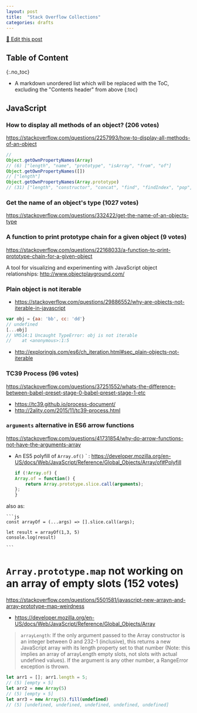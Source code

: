 ```yaml
---
layout: post
title:  "Stack Overflow Collections"
categories: drafts
---
```



[📝 Edit this post](https://github.com/jizusun/jizusun.github.io/edit/master/_posts/2018-10-24-stackoverflow-collections.md)

## Table of Content
{:.no_toc}

* A markdown unordered list which will be replaced with the ToC, excluding the "Contents header" from above
{:toc}



## JavaScript

### How to display all methods of an object? (206 votes)

<https://stackoverflow.com/questions/2257993/how-to-display-all-methods-of-an-object>

```js
// 
Object.getOwnPropertyNames(Array)
// (6) ["length", "name", "prototype", "isArray", "from", "of"]
Object.getOwnPropertyNames([])
// ["length"]
Object.getOwnPropertyNames(Array.prototype)
// (31) ["length", "constructor", "concat", "find", "findIndex", "pop", "push", "shift", "unshift", "slice", "splice", "includes", "indexOf", "keys", "entries", "forEach", "filter", "map", "every", "some", "reduce", "reduceRight", "toString", "toLocaleString", "join", "reverse", "sort", "lastIndexOf", "copyWithin", "fill", "values"]
```

### Get the name of an object's type (1027 votes)

<https://stackoverflow.com/questions/332422/get-the-name-of-an-objects-type>

### A function to print prototype chain for a given object (9 votes)

<https://stackoverflow.com/questions/22168033/a-function-to-print-prototype-chain-for-a-given-object>

A tool for visualizing and experimenting with JavaScript object relationships: <http://www.objectplayground.com/>


### Plain object is not iterable
- <https://stackoverflow.com/questions/29886552/why-are-objects-not-iterable-in-javascript>

```js
var obj = {aa: 'bb', cc: 'dd'}
// undefined
[...obj]
// VM514:1 Uncaught TypeError: obj is not iterable
//    at <anonymous>:1:5
```

- <http://exploringjs.com/es6/ch_iteration.html#sec_plain-objects-not-iterable>


### TC39 Process (96 votes)

<https://stackoverflow.com/questions/37251552/whats-the-difference-between-babel-preset-stage-0-babel-preset-stage-1-etc>
- <https://tc39.github.io/process-document/>
- <http://2ality.com/2015/11/tc39-process.html>



### `arguments` alternative in ES6 arrow functions

<https://stackoverflow.com/questions/41731854/why-do-arrow-functions-not-have-the-arguments-array>

- An ES5 polyfill of `Array.of()`
` : <https://developer.mozilla.org/en-US/docs/Web/JavaScript/Reference/Global_Objects/Array/of#Polyfill>

    ```js
    if (!Array.of) {
    Array.of = function() {
        return Array.prototype.slice.call(arguments);
    };
    }
    ```
also as:

    ```js
    const arrayOf = (...args) => [].slice.call(args);

    let result = arrayOf(1,3, 5)
    console.log(result)

    ```

# `Array.prototype.map` not working on an array of empty slots (152 votes)

<https://stackoverflow.com/questions/5501581/javascript-new-arrayn-and-array-prototype-map-weirdness>

- <https://developer.mozilla.org/en-US/docs/Web/JavaScript/Reference/Global_Objects/Array>

> `arrayLength`: If the only argument passed to the Array constructor is an integer between 0 and 232-1 (inclusive), this returns a new JavaScript array with its length property set to that number (Note: this implies an array of arrayLength empty slots, not slots with actual undefined values). If the argument is any other number, a RangeError exception is thrown.

```js
let arr1 = []; arr1.length = 5;
// (5) [empty × 5]
let arr2 = new Array(5)
// (5) [empty × 5]
let arr3 = new Array(5).fill(undefined)
// (5) [undefined, undefined, undefined, undefined, undefined]

```